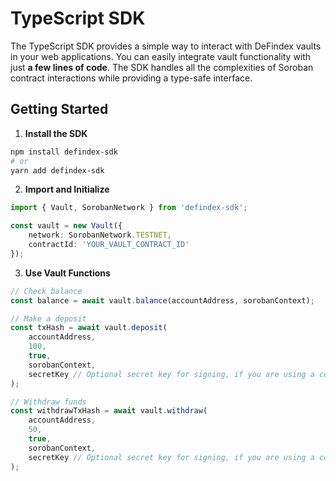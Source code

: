 # TypeScript SDK

The TypeScript SDK provides a simple way to interact with DeFindex vaults in your web applications. You can easily integrate vault functionality with just **a few lines of code**. The SDK handles all the complexities of Soroban contract interactions while providing a type-safe interface.

## Getting Started

1. **Install the SDK**
```bash
npm install defindex-sdk
# or
yarn add defindex-sdk
```

2. **Import and Initialize**
```typescript
import { Vault, SorobanNetwork } from 'defindex-sdk';

const vault = new Vault({
    network: SorobanNetwork.TESTNET,
    contractId: 'YOUR_VAULT_CONTRACT_ID'
});
```

3. **Use Vault Functions**
```typescript
// Check balance
const balance = await vault.balance(accountAddress, sorobanContext);

// Make a deposit
const txHash = await vault.deposit(
    accountAddress,
    100,
    true,
    sorobanContext,
    secretKey // Optional secret key for signing, if you are using a connected wallet it's not needed
);

// Withdraw funds
const withdrawTxHash = await vault.withdraw(
    accountAddress,
    50,
    true,
    sorobanContext,
    secretKey // Optional secret key for signing, if you are using a connected wallet it's not needed
);
```
